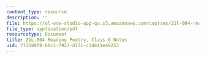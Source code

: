 ```yaml
---
content_type: resource
description: ''
file: https://ol-ocw-studio-app-qa.s3.amazonaws.com/courses/21l-004-reading-poetry-spring-2018/711599f8b0c17927d73cc34841ea8253_MIT21L_004_class6.pdf
file_type: application/pdf
resourcetype: Document
title: 21L.004 Reading Poetry, Class 6 Notes
uid: 711599f8-b0c1-7927-d73c-c34841ea8253
---
```

